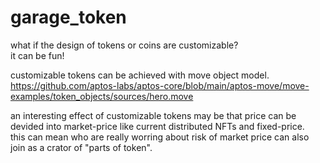 # garage_token
what if the design of tokens or coins are customizable?  
it can be fun! 

customizable tokens can be achieved with move object model.  
https://github.com/aptos-labs/aptos-core/blob/main/aptos-move/move-examples/token_objects/sources/hero.move  

an interesting effect of customizable tokens may be that price can be devided into
market-price like current distributed NFTs and fixed-price.  
this can mean who are really worring about risk of market price can also
join as a crator of "parts of token".
